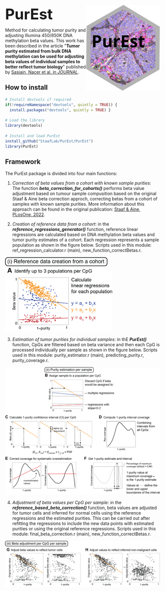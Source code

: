 <font size="12">**PurEst** </font>  <a href="https://staaflab.github.io/PurEst/"><img src="man/figures/logo.svg" align="right" height="278" alt="PurEst website" /></a>

Method for calculating tumor purity and adjusting Illumina 450/850K DNA methylation beta values. This work has been described in the article "**Tumor purity estimated from bulk DNA methylation can be used for adjusting beta values of individual samples to better reflect tumor biology**" published by [Sasiain, Nacer et al. in *JOURNAL*](LINK).

## How to install

```R
# Install devtools if required
if(!requireNamespace("devtools", quietly = TRUE)) {
  install.packages("devtools", quietly = TRUE) }

# Load the library
library(devtools)

# Install and load PurEst
install_github("StaafLab/PurEst/PurEst")
library(PurEst)
```

## Framework
The PurEst package is divided into four main functions:

1. *Correction of beta values from a cohort with known sample purities*: The function ***beta_correction_for_cohorts()*** performs beta value adjustment based on tumour sample compusition based on the original Staaf & Aine beta correction approch, correcting betas from a cohort of samples with known sample purities. More information about this approach can be found in the original publication: [Staaf & Aine, PLosOne, 2022](https://doi.org/10.1371/journal.pone.0265557).

2. *Creation of reference data from a cohort*: in the ***reference_regressions_generator()*** function, reference linear regressions are calculated based on DNA methylation beta values and tumor purity estimates of a cohort. Each regression represents a sample population as shown in the figure below. Scripts used in this module: ref_regression_calculator.r (main), new_function_correctBetas.r.

<img src="./man/figures/module1.png" width="350" class="center">
</p>

3. *Estimation of tumor purities for individual samples*: in thE ***PurEst()*** function, CpGs are filtered based on beta variance and then each CpG is processed individually per sample as shown in the figure below. Scripts used in this module: purity_estimator.r (main), predicting_purity.r, purity_coverage.r.

![](./man/figures/module2.png)

4. *Adjustment of beta values per CpG per sample*: in the ***reference_based_beta_correction()*** function, beta values are adjusted for tumor cells and inferred for normal cells using the reference regressions and the estimated purities. This can be carried out after refitting the regressions to include the new data points with estimated purities or using the original reference regressions. Scripts used in this module: final_beta_correction.r (main), new_function_correctBetas.r.

![](./man/figures/module3.png)
